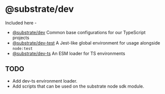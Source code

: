 # @substrate/dev


Included here -

- [@substrate/dev](packages/dev/) Common base configurations for our TypeScript projects
- [@substrate/dev-test](packages/dev-test/) A Jest-like global environment for usage alongside `node:test`
- [@substrate/dev-ts](packages/dev-ts/) An ESM loader for TS environments

## TODO

- Add dev-ts environment loader.
- Add scripts that can be used on the substrate node sdk module.
